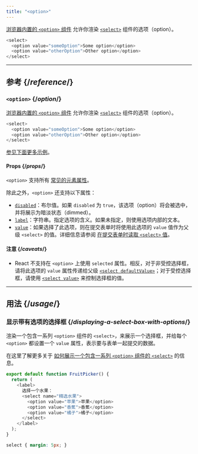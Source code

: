 ```yaml
---
title: "<option>"
---
```


<Intro>

[浏览器内置的 `<option>` 组件](https://developer.mozilla.org/zh-CN/docs/Web/HTML/Element/option) 允许你渲染 [`<select>`](/reference/react-dom/components/select) 组件的选项（option）。

```js
<select>
  <option value="someOption">Some option</option>
  <option value="otherOption">Other option</option>
</select>
```

</Intro>

<InlineToc />

---

## 参考 {/*reference*/}

### `<option>` {/*option*/}

[浏览器内置的 `<option>` 组件](https://developer.mozilla.org/zh-CN/docs/Web/HTML/Element/option) 允许你渲染 [`<select>`](/reference/react-dom/components/select) 组件的选项（option）。

```js
<select>
  <option value="someOption">Some option</option>
  <option value="otherOption">Other option</option>
</select>
```

[参见下面更多示例](#usage)。

#### Props {/*props*/}

`<option>` 支持所有 [常见的元素属性](/reference/react-dom/components/common#common-props)。

除此之外，`<option>` 还支持以下属性：

* [`disabled`](https://developer.mozilla.org/zh-CN/docs/Web/HTML/Element/option#disabled)：布尔值。如果 `disabled` 为 `true`，该选项（option）将会被选中，并将展示为暗淡状态（dimmed）。
* [`label`](https://developer.mozilla.org/zh-CN/docs/Web/HTML/Element/option#label)：字符串。指定选项的含义。如果未指定，则使用选项内部的文本。
* [`value`](https://developer.mozilla.org/zh-CN/docs/Web/HTML/Element/option#value)：如果选择了此选项，则在提交表单时将使用此选项的 `value` 值作为父级 `<select>` 的值。详细信息请参阅 [在提交表单时读取 `<select>` 值](/reference/react-dom/components/select#reading-the-select-box-value-when-submitting-a-form)。

#### 注意 {/*caveats*/}

* React 不支持在 `<option>` 上使用 `selected` 属性。相反，对于非受控选择框，请将此选项的 `value` 属性传递给父级 [`<select defaultValue>`](/reference/react-dom/components/select#providing-an-initially-selected-option)；对于受控选择框，请使用 [`<select value>`](/reference/react-dom/components/select#controlling-a-select-box-with-a-state-variable) 来控制选择框的值。

---

## 用法 {/*usage*/}

### 显示带有选项的选择框 {/*displaying-a-select-box-with-options*/}

渲染一个包含一系列 `<option>` 组件的 `<select>`，来展示一个选择框，并给每个 `<option>` 都设置一个 `value` 属性，表示要与表单一起提交的数据。

在这里了解更多关于 [如何展示一个包含一系列 `<option>` 组件的 `<select>`](/reference/react-dom/components/select) 的信息。

<Sandpack>

```js
export default function FruitPicker() {
  return (
    <label>
      选择一个水果：
      <select name="精选水果">
        <option value="苹果">苹果</option>
        <option value="香蕉">香蕉</option>
        <option value="橘子">橘子</option>
      </select>
    </label>
  );
}
```

```css
select { margin: 5px; }
```

</Sandpack>  

